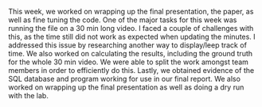 This week, we worked on wrapping up the final presentation, the paper, as well as fine tuning the code. One of the major tasks for this week was running the file on a 30 min long video. I faced a couple of challenges with this, as the time still did not work as expected when updating the minutes. I addressed this issue by researching another way to display/leep track of time. We also worked on calculating the results, including the ground truth for the whole 30 min video. We were able to split the work amongst team members in order to efficiently do this. Lastly, we obtained evidence of the SQL database and program working for use in our final report. We also worked on wrapping up the final presentation as well as doing a dry run with the lab. 

